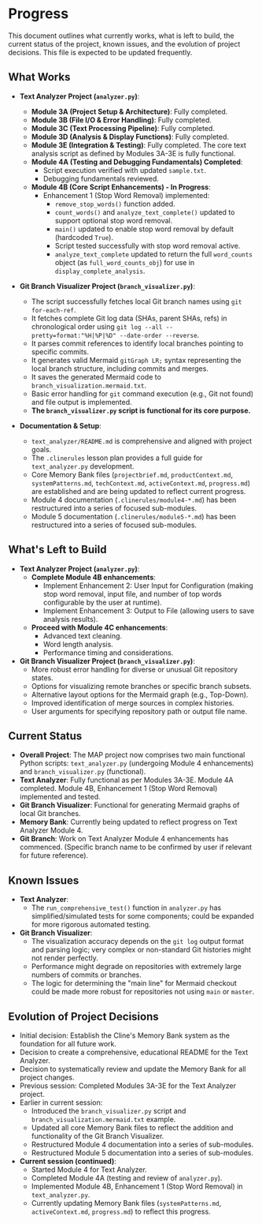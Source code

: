 # Progress

This document outlines what currently works, what is left to build, the current status of the project, known issues, and the evolution of project decisions. This file is expected to be updated frequently.

## What Works

*   **Text Analyzer Project (`analyzer.py`)**:
    *   **Module 3A (Project Setup & Architecture)**: Fully completed.
    *   **Module 3B (File I/O & Error Handling)**: Fully completed.
    *   **Module 3C (Text Processing Pipeline)**: Fully completed.
    *   **Module 3D (Analysis & Display Functions)**: Fully completed.
    *   **Module 3E (Integration & Testing)**: Fully completed. The core text analysis script as defined by Modules 3A-3E is fully functional.
    *   **Module 4A (Testing and Debugging Fundamentals) Completed**:
        *   Script execution verified with updated `sample.txt`.
        *   Debugging fundamentals reviewed.
    *   **Module 4B (Core Script Enhancements) - In Progress**:
        *   Enhancement 1 (Stop Word Removal) implemented:
            *   `remove_stop_words()` function added.
            *   `count_words()` and `analyze_text_complete()` updated to support optional stop word removal.
            *   `main()` updated to enable stop word removal by default (hardcoded `True`).
            *   Script tested successfully with stop word removal active.
            *   `analyze_text_complete` updated to return the full `word_counts` object (as `full_word_counts_obj`) for use in `display_complete_analysis`.

*   **Git Branch Visualizer Project (`branch_visualizer.py`)**:
    *   The script successfully fetches local Git branch names using `git for-each-ref`.
    *   It fetches complete Git log data (SHAs, parent SHAs, refs) in chronological order using `git log --all --pretty=format:"%H|%P|%D" --date-order --reverse`.
    *   It parses commit references to identify local branches pointing to specific commits.
    *   It generates valid Mermaid `gitGraph LR;` syntax representing the local branch structure, including commits and merges.
    *   It saves the generated Mermaid code to `branch_visualization.mermaid.txt`.
    *   Basic error handling for `git` command execution (e.g., Git not found) and file output is implemented.
    *   **The `branch_visualizer.py` script is functional for its core purpose.**

*   **Documentation & Setup**:
    *   `text_analyzer/README.md` is comprehensive and aligned with project goals.
    *   The `.clinerules` lesson plan provides a full guide for `text_analyzer.py` development.
    *   Core Memory Bank files (`projectbrief.md`, `productContext.md`, `systemPatterns.md`, `techContext.md`, `activeContext.md`, `progress.md`) are established and are being updated to reflect current progress.
    *   Module 4 documentation (`.clinerules/module4-*.md`) has been restructured into a series of focused sub-modules.
    *   Module 5 documentation (`.clinerules/module5-*.md`) has been restructured into a series of focused sub-modules.

## What's Left to Build

*   **Text Analyzer Project (`analyzer.py`)**:
    *   **Complete Module 4B enhancements**:
        *   Implement Enhancement 2: User Input for Configuration (making stop word removal, input file, and number of top words configurable by the user at runtime).
        *   Implement Enhancement 3: Output to File (allowing users to save analysis results).
    *   **Proceed with Module 4C enhancements**:
        *   Advanced text cleaning.
        *   Word length analysis.
        *   Performance timing and considerations.
*   **Git Branch Visualizer Project (`branch_visualizer.py`)**:
    *   More robust error handling for diverse or unusual Git repository states.
    *   Options for visualizing remote branches or specific branch subsets.
    *   Alternative layout options for the Mermaid graph (e.g., Top-Down).
    *   Improved identification of merge sources in complex histories.
    *   User arguments for specifying repository path or output file name.

## Current Status

*   **Overall Project**: The MAP project now comprises two main functional Python scripts: `text_analyzer.py` (undergoing Module 4 enhancements) and `branch_visualizer.py` (functional).
*   **Text Analyzer**: Fully functional as per Modules 3A-3E. Module 4A completed. Module 4B, Enhancement 1 (Stop Word Removal) implemented and tested.
*   **Git Branch Visualizer**: Functional for generating Mermaid graphs of local Git branches.
*   **Memory Bank**: Currently being updated to reflect progress on Text Analyzer Module 4.
*   **Git Branch**: Work on Text Analyzer Module 4 enhancements has commenced. (Specific branch name to be confirmed by user if relevant for future reference).

## Known Issues

*   **Text Analyzer**:
    *   The `run_comprehensive_test()` function in `analyzer.py` has simplified/simulated tests for some components; could be expanded for more rigorous automated testing.
*   **Git Branch Visualizer**:
    *   The visualization accuracy depends on the `git log` output format and parsing logic; very complex or non-standard Git histories might not render perfectly.
    *   Performance might degrade on repositories with extremely large numbers of commits or branches.
    *   The logic for determining the "main line" for Mermaid checkout could be made more robust for repositories not using `main` or `master`.

## Evolution of Project Decisions

*   Initial decision: Establish the Cline's Memory Bank system as the foundation for all future work.
*   Decision to create a comprehensive, educational README for the Text Analyzer.
*   Decision to systematically review and update the Memory Bank for all project changes.
*   Previous session: Completed Modules 3A-3E for the Text Analyzer project.
*   Earlier in current session:
    *   Introduced the `branch_visualizer.py` script and `branch_visualization.mermaid.txt` example.
    *   Updated all core Memory Bank files to reflect the addition and functionality of the Git Branch Visualizer.
    *   Restructured Module 4 documentation into a series of sub-modules.
    *   Restructured Module 5 documentation into a series of sub-modules.
*   **Current session (continued)**:
    *   Started Module 4 for Text Analyzer.
    *   Completed Module 4A (testing and review of `analyzer.py`).
    *   Implemented Module 4B, Enhancement 1 (Stop Word Removal) in `text_analyzer.py`.
    *   Currently updating Memory Bank files (`systemPatterns.md`, `activeContext.md`, `progress.md`) to reflect this progress.
